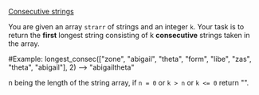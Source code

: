 [Consecutive strings](https://www.codewars.com/kata/56a5d994ac971f1ac500003e)

You are given an array `strarr` of strings and an integer `k`. Your task is to return the **first** longest string consisting of k **consecutive** strings taken in the array.

\#Example: longest_consec(["zone", "abigail", "theta", "form", "libe", "zas", "theta", "abigail"], 2) --> "abigailtheta"

n being the length of the string array, if `n = 0` or `k > n` or `k <= 0` return "".